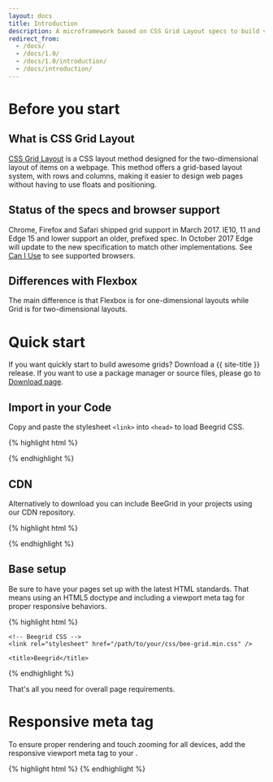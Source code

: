```yaml
---
layout: docs
title: Introduction
description: A microframework based on CSS Grid Layout specs to build various types of grids thanks to a twelve column system, five default responsive tiers, Sass variables and mixins, and dozens of predefined classes to organize your content.
redirect_from:
  - /docs/
  - /docs/1.0/
  - /docs/1.0/introduction/
  - /docs/introduction/
---
```


# Before you start

## What is CSS Grid Layout

[CSS Grid Layout](https://developer.mozilla.org/en-US/docs/Web/CSS/CSS_Grid_Layout) is a CSS layout method designed for the two-dimensional layout of items on a webpage. This method offers a grid-based layout system, with rows and columns, making it easier to design web pages without having to use floats and positioning.

## Status of the specs and browser support

Chrome, Firefox and Safari shipped grid support in March 2017. IE10, 11 and Edge 15 and lower support an older, prefixed spec. In October 2017 Edge will update to the new specification to match other implementations. See [Can I Use](http://caniuse.com/#feat=css-grid) to see supported browsers.

## Differences with Flexbox

The main difference is that Flexbox is for one-dimensional layouts while Grid is for two-dimensional layouts.

# Quick start

If you want quickly start to build awesome grids? Download a {{ site-title }} release. If you want to use a package manager or source files, please go to <a href="{{ site.baseurl }}/docs/download/">Download page</a>.

## Import in your Code
Copy and paste the stylesheet `<link>` into `<head>` to load Beegrid CSS.

{% highlight html %}
<link rel="stylesheet" href="/path/to/your/css/bee-grid.min.css" />
{% endhighlight %}

## CDN

Alternatively to download you can include BeeGrid in your projects using our CDN repository.

{% highlight html %}
<link rel="stylesheet" href="https://cdn.jsdelivr.net/npm/@beetle/bee-grid@1.0.0/dist/css/bee-grid.min.css" />
{% endhighlight %}

## Base setup

Be sure to have your pages set up with the latest HTML standards. That means using an HTML5 doctype and including a viewport meta tag for proper responsive behaviors.

{% highlight html %}
<!doctype html>
<html lang="en">
  <head>
    <!-- Required meta tags -->
    <meta charset="utf-8">
    <meta name="viewport" content="width=device-width, initial-scale=1, shrink-to-fit=no">

    <!-- Beegrid CSS -->
    <link rel="stylesheet" href="/path/to/your/css/bee-grid.min.css" />

    <title>Beegrid</title>
  </head>
  <body>
  </body>
</html>
{% endhighlight %}

That's all you need for overall page requirements.

# Responsive meta tag
To ensure proper rendering and touch zooming for all devices, add the responsive viewport meta tag to your <head>.

{% highlight html %}
<meta name="viewport" content="width=device-width, initial-scale=1, shrink-to-fit=no">
{% endhighlight %}
